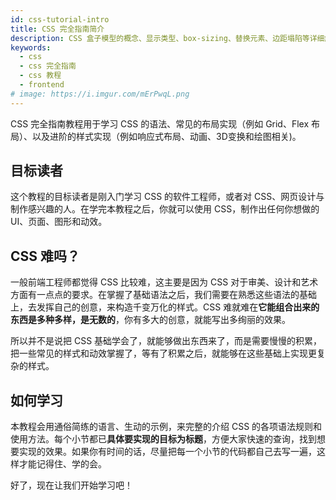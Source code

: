 ```yaml
---
id: css-tutorial-intro
title: CSS 完全指南简介
description: CSS 盒子模型的概念、显示类型、box-sizing、替换元素、边距塌陷等详细解答
keywords:
  - css
  - css 完全指南
  - css 教程
  - frontend
# image: https://i.imgur.com/mErPwqL.png
---
```


CSS 完全指南教程用于学习 CSS 的语法、常见的布局实现（例如 Grid、Flex 布局）、以及进阶的样式实现（例如响应式布局、动画、3D变换和绘图相关)。

## 目标读者

这个教程的目标读者是刚入门学习 CSS 的软件工程师，或者对 CSS、网页设计与制作感兴趣的人。在学完本教程之后，你就可以使用 CSS，制作出任何你想做的 UI、页面、图形和动效。

## CSS 难吗？

一般前端工程师都觉得 CSS 比较难，这主要是因为 CSS 对于审美、设计和艺术方面有一点点的要求。在掌握了基础语法之后，我们需要在熟悉这些语法的基础上，去发挥自己的创意，来构造千变万化的样式。CSS 难就难在**它能组合出来的东西是多种多样，是无数的**，你有多大的创意，就能写出多绚丽的效果。

所以并不是说把 CSS 基础学会了，就能够做出东西来了，而是需要慢慢的积累，把一些常见的样式和动效掌握了，等有了积累之后，就能够在这些基础上实现更复杂的样式。

## 如何学习

本教程会用通俗简练的语言、生动的示例，来完整的介绍 CSS 的各项语法规则和使用方法。每个小节都已**具体要实现的目标为标题**，方便大家快速的查询，找到想要实现的效果。如果你有时间的话，尽量把每一个小节的代码都自己去写一遍，这样才能记得住、学的会。

好了，现在让我们开始学习吧！